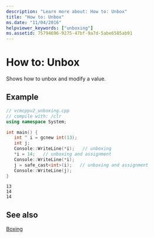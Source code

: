 ```yaml
---
description: "Learn more about: How to: Unbox"
title: "How to: Unbox"
ms.date: "11/04/2016"
helpviewer_keywords: ["unboxing"]
ms.assetid: 75794696-9275-47bf-9a7d-5abe6585ab91
---
```

# How to: Unbox

Shows how to unbox and modify a value.

## Example

```cpp
// vcmcppv2_unboxing.cpp
// compile with: /clr
using namespace System;

int main() {
   int ^ i = gcnew int(13);
   int j;
   Console::WriteLine(*i);   // unboxing
   *i = 14;   // unboxing and assignment
   Console::WriteLine(*i);
   j = safe_cast<int>(i);   // unboxing and assignment
   Console::WriteLine(j);
}
```

```Output
13
14
14
```

## See also

[Boxing](../extensions/boxing-cpp-component-extensions.md)

